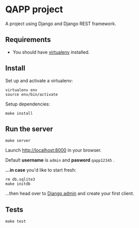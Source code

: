 QAPP project
===================
A project using Django and Django REST framework.

## Requirements
* You should have [virtualenv](http://www.virtualenv.org/en/latest/#installation) installed.

## Install
Set up and activate a virtualenv:
```console
virtualenv env
source env/bin/activate
```

Setup dependencies:
```console
make install
```

## Run the server
```console
make server
```
Launch [http://localhost:8000](http://localhost:8000) in your browser.

Default **username** is `admin` and **pasword** `qapp12345` .


**...in case** you'd like to start fresh:
```console
rm db.sqlite3
make initdb
```

...then head over to [Django admin](http://localhost:8000/admin/) and create your first client.

## Tests
```console
make test
```
